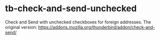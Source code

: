 # tb-check-and-send-unchecked
Check and Send with unchecked checkboxes for foreign addresses. The original version: https://addons.mozilla.org/thunderbird/addon/check-and-send/
